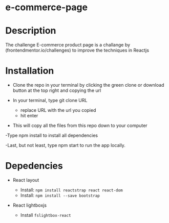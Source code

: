 # e-commerce-page

# Description 

The challenge E-commerce product page is a challange by (frontendmentor.io/challenges) to improve the techniques in Reactjs

# Installation

- Clone the repo in your terminal by clicking the green clone or download button at the top right and copying the url

- In your terminal, type git clone URL
  - replace URL with the url you copied
  - hit enter


- This will copy all the files from this repo down to your computer

-Type npm install to install all dependencies

-Last, but not least, type npm start to run the app locally.

# Depedencies 

- React layout 
  - Install: `npm install reactstrap react react-dom`
  - Install: `npm install --save bootstrap`

- React lightboxjs
  - Install `fslightbox-react`
